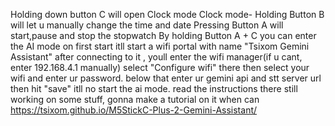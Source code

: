 Holding down button C will open Clock mode
Clock mode- Holding Button B will let u manually change the time and date
Pressing Button A will start,pause and stop the stopwatch
By holding Button A + C you can enter the AI mode
on first start itll start a wifi portal with name "Tsixom Gemini Assistant"
after connecting to it , youll enter the wifi manager(if u cant, enter 192.168.4.1 manually)
select "Configure wifi" there then select your wifi and enter ur password. below that enter ur gemini api and stt server url then hit "save"
itll no start the ai mode. read the instructions there
still working on some stuff, gonna make a tutorial on it when can
https://tsixom.github.io/M5StickC-Plus-2-Gemini-Assistant/
